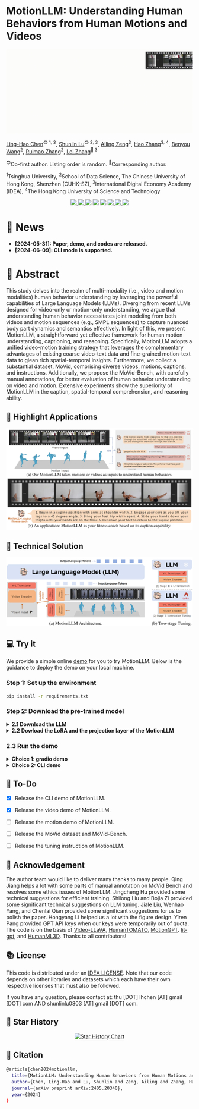 # MotionLLM: Understanding Human Behaviors from Human Motions and Videos

![task](./assets/task.gif)

[Ling-Hao Chen](https://lhchen.top)<sup>😎 1, 3</sup>, 
[Shunlin Lu](https://shunlinlu.github.io)<sup>😎 2, 3</sup>, 
[Ailing Zeng](https://ailingzeng.sit)<sup>3</sup>, 
[Hao Zhang](https://haozhang534.github.io/)<sup>3, 4</sup>, 
[Benyou Wang](https://wabyking.github.io/old.html)<sup>2</sup>, 
[Ruimao Zhang](http://zhangruimao.site)<sup>2</sup>, 
[Lei Zhang](https://leizhang.org)<sup>🤗 3</sup>

<sup>😎</sup>Co-first author. Listing order is random. 
<sup>🤗</sup>Corresponding author.

<sup>1</sup>Tsinghua University, 
<sup>2</sup>School of Data Science, The Chinese University of Hong Kong, Shenzhen (CUHK-SZ), 
<sup>3</sup>International Digital Economy Academy (IDEA),
<sup>4</sup>The Hong Kong University of Science and Technology

<p align="center">
  <a href='https://arxiv.org/abs/2405.20340'>
  <img src='https://img.shields.io/badge/Arxiv-2405.20340-A42C25?style=flat&logo=arXiv&logoColor=A42C25'>
  </a> 
  <a href='https://arxiv.org/pdf/2405.20340.pdf'>
  <img src='https://img.shields.io/badge/Paper-PDF-yellow?style=flat&logo=arXiv&logoColor=yellow'>
  </a> 
  <a href='https://lhchen.top/MotionLLM'>
  <img src='https://img.shields.io/badge/Project-Page-%23df5b46?style=flat&logo=Google%20chrome&logoColor=%23df5b46'></a> 
  <a href='https://research.lhchen.top/blogpost/motionllm'>
    <img src='https://img.shields.io/badge/Blog-post-4EABE6?style=flat&logoColor=4EABE6'></a>
  <a href='https://github.com/IDEA-Research/MotionLLM'>
  <img src='https://img.shields.io/badge/GitHub-Code-black?style=flat&logo=github&logoColor=white'></a> 
  <a href='http://demo.humotionx.com/'>
  <img src='https://img.shields.io/badge/gradio-demo-red.svg'>
  </a> 
  <a href='LICENSE'>
  <img src='https://img.shields.io/badge/License-IDEA-blue.svg'>
  </a> 
  <a href="" target='_blank'>
  <img src="https://visitor-badge.laobi.icu/badge?page_id=IDEA-Research.MotionLLM&left_color=gray&right_color=%2342b983">
  </a> 
</p>

# 📰 News

- **[2024-05-31]: Paper, demo, and codes are released.** 
- **[2024-06-09]: CLI mode is supported.**

# 🤩 Abstract

This study delves into the realm of multi-modality (i.e., video and motion modalities) human behavior understanding by leveraging the powerful capabilities of Large Language Models (LLMs). Diverging from recent LLMs designed for video-only or motion-only understanding, we argue that understanding human behavior necessitates joint modeling from both videos and motion sequences (e.g., SMPL sequences) to capture nuanced body part dynamics and semantics effectively. In light of this, we present MotionLLM, a straightforward yet effective framework for human motion understanding, captioning, and reasoning. Specifically, MotionLLM adopts a unified video-motion training strategy that leverages the complementary advantages of existing coarse video-text data and fine-grained motion-text data to glean rich spatial-temporal insights. Furthermore, we collect a substantial dataset, MoVid, comprising diverse videos, motions, captions, and instructions. Additionally, we propose the MoVid-Bench, with carefully manual annotations, for better evaluation of human behavior understanding on video and motion. Extensive experiments show the superiority of MotionLLM in the caption, spatial-temporal comprehension, and reasoning ability.

## 🤩 Highlight Applications

![application](./assets/application.png)

## 🔧 Technical Solution

![system](./assets/system.png)

## 💻 Try it

We provide a simple online [demo](https://demo.humotionx.com/) for you to try MotionLLM. Below is the guidance to deploy the demo on your local machine.

### Step 1: Set up the environment

```bash
pip install -r requirements.txt
```

### Step 2: Download the pre-trained model


<details>
  <summary><b> 2.1 Download the LLM </b></summary>

Please follow the instruction of [Lit-GPT](https://github.com/Lightning-AI/litgpt) to prepare the LLM model (vicuna 1.5-7B). These files will be: 
```bah
./checkpoints/vicuna-7b-v1.5
├── generation_config.json
├── lit_config.json
├── lit_model.pth
├── pytorch_model-00001-of-00002.bin
├── pytorch_model-00002-of-00002.bin
├── pytorch_model.bin.index.json
├── tokenizer_config.json
└── tokenizer.model
```

If you have any confusion, we will update a more detailed instruction in couple of days.

</details>

<details>
  <summary><b> 2.2 Dowload the LoRA and the projection layer of the MotionLLM </b></summary>

We now release one versions of the MotionLLM checkpoints, namely `v1.0` (download [here](https://drive.google.com/drive/folders/1d_5vaL34Hs2z9ACcMXyPEfZNyMs36xKx?usp=sharing)). Opening for the suggestions to Ling-Hao Chen and Shunlin Lu. 

```bash
wget xxx
```
Keep them in a folder named and remember the path (`LINEAR_V` and `LORA`).

</details>

### 2.3 Run the demo 

<details>
  <summary><b> Choice 1: gradio demo </b></summary>

```bash
GRADIO_TEMP_DIR=temp python app.py --lora_path $LORA --mlp_path $LINEAR_V
```
If you have some error in downloading the huggingface model, you can try the following command with the mirror of huggingface.
```bash
HF_ENDPOINT=https://hf-mirror.com GRADIO_TEMP_DIR=temp python app.py --lora_path $LORA --mlp_path $LINEAR_V
```
The `GRADIO_TEMP_DIR=temp` defines a temporary directory as `./temp` for the Gradio to store the data. You can change it to your own path.

After thiess, you can open the browser and visit the local host via the command line output reminder. If it is not loaded, please change the IP address as your local IP address (via command `ifconfig`).


</details>



<details>
  <summary><b> Choice 2: CLI demo </b></summary>
We also provide a CLI demo for you to try the MotionLLM. You can run the following command to try the MotionLLM.

```bash
python cli.py --lora_path $LORA --mlp_path $LINEAR_V
```

During inference, you can input the video path and your question to get the answer. 
```bash
# Example here
Input video path: xxx.mp4
Your question: what xxx ?
================================
The man plan to xxx. 
================================
```
</details>


## 💼 To-Do

- [x] Release the CLI demo of MotionLLM.
- [x] Release the video demo of MotionLLM.
- [ ] Release the motion demo of MotionLLM.
- [ ] Release the MoVid dataset and MoVid-Bench.
- [ ] Release the tuning instruction of MotionLLM.


## 💋 Acknowledgement


The author team would like to deliver many thanks to many people. Qing Jiang helps a lot with some parts of manual annotation on MoVid Bench and resolves some ethics issues of MotionLLM. Jingcheng Hu provided some technical suggestions for efficient training. Shilong Liu and Bojia Zi provided some significant technical suggestions on LLM tuning. Jiale Liu, Wenhao Yang, and Chenlai Qian provided some significant suggestions for us to polish the paper. Hongyang Li helped us a lot with the figure design. Yiren Pang provided GPT API keys when our keys were temporarily out of quota. The code is on the basis of [Video-LLaVA](https://github.com/PKU-YuanGroup/Video-LLaVA), [HumanTOMATO](https://lhchen.top/HumanTOMATO/), [MotionGPT](https://github.com/qiqiApink/MotionGPT). [lit-gpt](https://github.com/Lightning-AI/litgpt), and [HumanML3D](https://github.com/EricGuo5513/HumanML3D). Thanks to all contributors! 


## 📚 License

This code is distributed under an [IDEA LICENSE](LICENSE). Note that our code depends on other libraries and datasets which each have their own respective licenses that must also be followed.


If you have any question, please contact at: thu [DOT] lhchen [AT] gmail [DOT] com AND shunlinlu0803 [AT] gmail [DOT] com.

## 🌟 Star History

<p align="center">
    <a href="https://star-history.com/#IDEA-Research/MotionLLM&Date" target="_blank">
        <img width="500" src="https://api.star-history.com/svg?repos=IDEA-Research/MotionLLM&type=Date" alt="Star History Chart">
    </a>
<p>


## 📜 Citation
```bash
@article{chen2024motionllm,
  title={MotionLLM: Understanding Human Behaviors from Human Motions and Videos},
  author={Chen, Ling-Hao and Lu, Shunlin and Zeng, Ailing and Zhang, Hao and Wang, Benyou and Zhang, Ruimao and Zhang, Lei},
  journal={arXiv preprint arXiv:2405.20340},
  year={2024}
}
```
